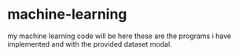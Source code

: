 # machine-learning
my machine learning code will be here
these are the programs i have implemented and with the provided dataset modal.
